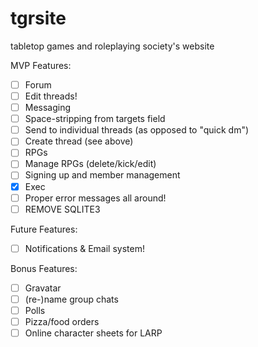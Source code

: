# tgrsite
tabletop games and roleplaying society's website

MVP Features:
* [ ] Forum
 * [ ] Edit threads!
* [ ] Messaging
 * [ ] Space-stripping from targets field
 * [ ] Send to individual threads (as opposed to "quick dm")
 * [ ] Create thread (see above)
* [ ] RPGs
 * [ ] Manage RPGs (delete/kick/edit)
 * [ ] Signing up and member management
* [x] Exec
* [ ] Proper error messages all around!
* [ ] REMOVE SQLITE3

Future Features:
* [ ] Notifications & Email system!

Bonus Features:
* [ ] Gravatar
* [ ] \(re-\)name group chats
* [ ] Polls
* [ ] Pizza/food orders
* [ ] Online character sheets for LARP
